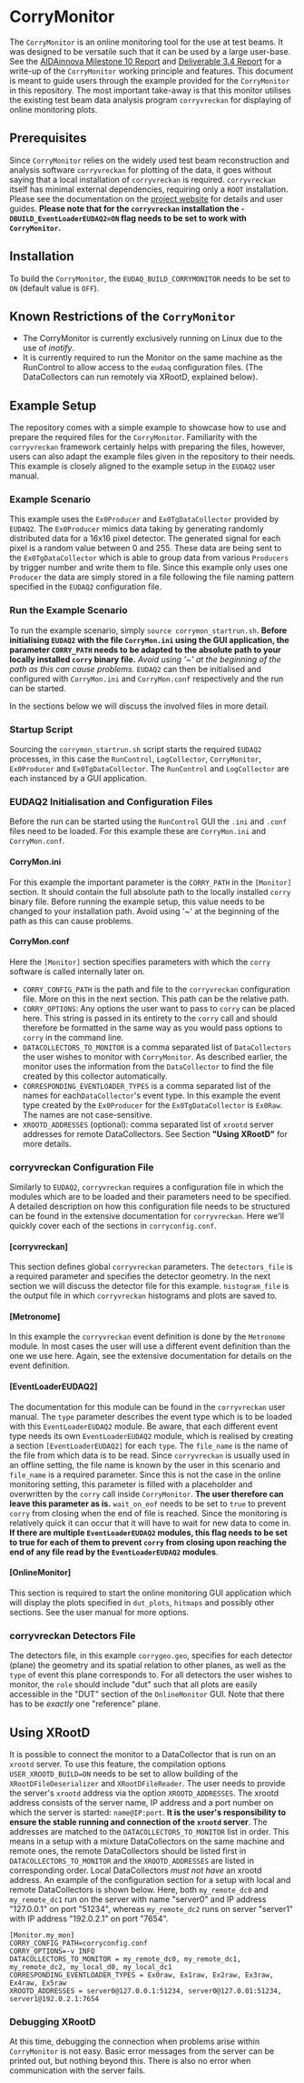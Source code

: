 # CorryMonitor

The `CorryMonitor` is an online monitoring tool for the use at test beams. It was designed to be versatile such that it can be used by a large user-base. See the [AIDAinnova Milestone 10 Report](https://zenodo.org/records/8402178) and [Deliverable 3.4 Report](https://zenodo.org/records/12731423) for a write-up of the `CorryMonitor` working principle and features. This document is meant to guide users through the example provided for the `CorryMonitor` in this repository.
The most important take-away is that this monitor utilises the existing test beam data analysis program `corryvreckan` for displaying of online monitoring plots.

## Prerequisites

Since `CorryMonitor` relies on the widely used test beam reconstruction and analysis software `corryvreckan` for plotting of the data, it goes without saying that a local installation of `corryvreckan` is required. `corryvreckan` itself has minimal external dependencies, requiring only a `ROOT` installation. Please see the documentation on the [project website](https://project-corryvreckan.web.cern.ch/project-corryvreckan/page/about/) for details and user guides.
**Please note that for the `corryvreckan` installation the `-DBUILD_EventLoaderEUDAQ2=ON` flag needs to be set to work with `CorryMonitor`.**

## Installation

To build the `CorryMonitor`, the `EUDAQ_BUILD_CORRYMONITOR` needs to be set to `ON` (default value is `OFF`).

## Known Restrictions of the `CorryMonitor`

- The CorryMonitor is currently exclusively running on Linux due to the use of *inotify*.
- It is currently required to run the Monitor on the same machine as the RunControl to allow access to the `eudaq` configuration files. (The DataCollectors can run remotely via XRootD, explained below).

## Example Setup

The repository comes with a simple example to showcase how to use and prepare the required files for the `CorryMonitor`. Familiarity with the `corryvreckan` framework certainly helps with preparing the files, however, users can also adapt the example files given in the repository to their needs.
This example is closely aligned to the example setup in the `EUDAQ2` user manual.

### Example Scenario

This example uses the `Ex0Producer` and `Ex0TgDataCollector` provided by `EUDAQ2`. The `Ex0Producer` mimics data taking by generating randomly distributed data for a 16x16 pixel detector. The generated signal for each pixel is a random value between 0 and 255. These data are being sent to the `Ex0TgDataCollector` which is able to group data from various `Producers` by trigger number and write them to file. Since this example only uses one `Producer` the data are simply stored in a file following the file naming pattern specified in the `EUDAQ2` configuration file.

### Run the Example Scenario

To run the example scenario, simply `source corrymon_startrun.sh`. **Before initialising `EUDAQ2` with the file `CorryMon.ini` using the GUI application, the parameter `CORRY_PATH` needs to be adapted to the absolute path to your locally installed `corry` binary file.** *Avoid using '~' at the beginning of the path as this can cause problems.*
`EUDAQ2` can then be initialised and configured with `CorryMon.ini` and `CorryMon.conf` respectively and the run can be started.

In the sections below we will discuss the involved files in more detail.

### Startup Script

Sourcing the `corrymon_startrun.sh` script starts the required `EUDAQ2` processes, in this case the `RunControl`, `LogCollector`, `CorryMonitor`, `Ex0Producer` and `Ex0TgDataCollector`.  The `RunControl` and `LogCollector` are each instanced by a GUI application.

### EUDAQ2 Initialisation and Configuration Files

Before the run can be started using the `RunControl` GUI the `.ini` and `.conf` files need to be loaded. For this example these are `CorryMon.ini` and `CorryMon.conf`.

#### CorryMon.ini

For this example the important parameter is the `CORRY_PATH` in the `[Monitor]` section. It should contain the full absolute path to the locally installed `corry` binary file. Before running the example setup, this value needs to be changed to your installation path. Avoid using '~' at the beginning of the path as this can cause problems.

#### CorryMon.conf

 Here the `[Monitor]` section specifies parameters with which the `corry` software is called internally later on.

- `CORRY_CONFIG_PATH` is the path and file to the `corryvreckan` configuration file. More on this in the next section. This path can be the relative path.
- `CORRY_OPTIONS`: Any options the user want to pass to `corry` can be placed here. This string is passed in its entirety to the `corry` call and should therefore be formatted in the same way as you would pass options to `corry` in the command line.
- `DATACOLLECTORS_TO_MONITOR` is a comma separated list of `DataCollectors` the user wishes to monitor with `CorryMonitor`. As described earlier, the monitor uses the information from the `DataCollector` to find the file created by this collector automatically.
- `CORRESPONDING_EVENTLOADER_TYPES` is a comma separated list of the names for each`DataCollector`'s event type. In this example the event type created by the `Ex0Producer` for the `Ex0TgDataCollector` is `Ex0Raw`. The names are not case-sensitive.
- `XROOTD_ADDRESSES` (optional): comma separated list of `xrootd` server addresses for remote DataCollectors. See Section **"Using XRootD"** for more details.

### corryvreckan Configuration File

Similarly to `EUDAQ2`, `corryvreckan` requires a configuration file in which the modules which are to be loaded and their parameters need to be specified. A detailed description on how this configuration file needs to be structured can be found in the extensive documentation for `corryvreckan`. Here we'll quickly cover each of the sections in `corryconfig.conf`.

#### [corryvreckan]

This section defines global `corryvreckan` parameters. The `detectors_file` is a required parameter and specifies the detector geometry. In the next section we will discuss the detector file for this example.
`histogram_file` is the output file in which `corryvreckan` histograms and plots are saved to.

#### [Metronome]

In this example the `corryvreckan` event definition is done by the `Metronome` module. In most cases the user will use a different event definition than the one we use here. Again, see the extensive documentation for details on the event definition.

#### [EventLoaderEUDAQ2]

The documentation for this module can be found in the `corryvreckan` user manual.
The `type` parameter describes the event type which is to be loaded with this `EventLoaderEUDAQ2` module. Be aware, that each different event type needs its own `EventLoaderEUDAQ2` module, which is realised by creating a section `[EventLoaderEUDAQ2]` for each `type`.
The `file_name` is the name of the file from which data is to be read. Since `corryvreckan` is usually used in an offline setting, the file name is known by the user in this scenario and `file_name` is a required parameter. Since this is not the case in the online monitoring setting, this parameter is filled with a placeholder and overwritten by the `corry` call inside `CorryMonitor`. **The user therefore can leave this parameter as is.**
`wait_on_eof` needs to be set to `true` to prevent `corry` from closing when the end of file is reached. Since the monitoring is relatively quick it can occur that it will have to wait for new data to come in. **If there are multiple `EventLoaderEUDAQ2` modules, this flag needs to be set to true for each of them to prevent `corry` from closing upon reaching the end of any file read by the `EventLoaderEUDAQ2` modules**.

#### [OnlineMonitor]

This section is required to start the online monitoring GUI application which will display the plots specified in `dut_plots`, `hitmaps` and possibly other sections. See the user manual for more options.

### corryvreckan Detectors File

The detectors file, in this example `corrygeo.geo`, specifies for each detector (plane) the geometry and its spatial relation to other planes, as well as the `type` of event this plane corresponds to. For all detectors the user wishes to monitor, the `role` should include "dut" such that all plots are easily accessible in the "DUT" section of the `OnlineMonitor` GUI.
Note that there has to be *exactly* one "reference" plane.

## Using XRootD

It is possible to connect the monitor to a DataCollector that is run on an `xrootd` server. To use this feature, the compilation options `USER_XROOTD_BUILD=ON` needs to be set to allow building of the `XRootDFileDeserializer` and `XRootDFileReader`.
The user needs to provide the server's `xrootd` address via the option `XROOTD_ADDRESSES`. The xrootd address consists of the server name, IP address and a port number on which the server is started: `name@IP:port`. **It is the user's responsibility to ensure the stable running and connection of the `xrootd` server**.
The addresses are matched to the `DATACOLLECTORS_TO_MONITOR` list in order. This means in a setup with a mixture DataCollectors on the same machine and remote ones, the remote DataCollectors should be listed first in `DATACOLLECTORS_TO_MONITOR` and the `XROOTD_ADDRESSES` are listed in corresponding order. Local DataCollectors *must not have* an xrootd address.
An example of the configuration section for a setup with local and remote DataCollectors is shown below. Here, both `my_remote_dc0` and `my_remote_dc1` run on the server with name "server0" and IP address "127.0.0.1" on port "51234", whereas `my_remote_dc2` runs on server "server1" with IP address "192.0.2.1" on port "7654".

    [Monitor.my_mon]
    CORRY_CONFIG_PATH=corryconfig.conf
    CORRY_OPTIONS=-v INFO
    DATACOLLECTORS_TO_MONITOR = my_remote_dc0, my_remote_dc1, my_remote_dc2, my_local_d0, my_local_dc1
    CORRESPONDING_EVENTLOADER_TYPES = Ex0raw, Ex1raw, Ex2raw, Ex3raw, Ex4raw, Ex5raw
    XROOTD_ADDRESSES = server0@127.0.0.1:51234, server0@127.0.01:51234, server1@192.0.2.1:7654

### Debugging XRootD

At this time, debugging the connection when problems arise within `CorryMonitor` is not easy. Basic error messages from the server can be printed out, but nothing beyond this. There is also no error when communication with the server fails.